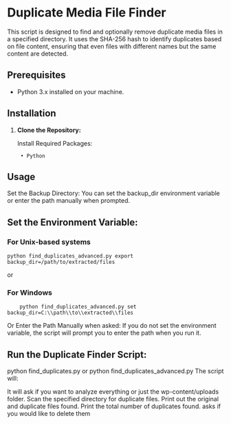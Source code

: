 # Duplicate Media File Finder

This script is designed to find and optionally remove duplicate media files in a specified directory. It uses the SHA-256 hash to identify duplicates based on file content, ensuring that even files with different names but the same content are detected.

## Prerequisites

- Python 3.x installed on your machine.

## Installation

1. **Clone the Repository:**

    Install Required Packages:

        • Python

## Usage
Set the Backup Directory:
You can set the backup_dir environment variable or enter the path manually when prompted.

## Set the Environment Variable:

 ### For Unix-based systems

    python find_duplicates_advanced.py export backup_dir=/path/to/extracted/files  

or
   
 ### For Windows

        python find_duplicates_advanced.py set backup_dir=C:\\path\\to\\extracted\\files  

   

Or Enter the Path Manually when asked:
If you do not set the environment variable, the script will prompt you to enter the path when you run it.

## Run the Duplicate Finder Script:


python find_duplicates.py
or
python find_duplicates_advanced.py
The script will:

It will ask if you want to analyze everything or just the wp-content/uploads folder.
Scan the specified directory for duplicate files.
Print out the original and duplicate files found.
Print the total number of duplicates found.
asks if you would like to delete them